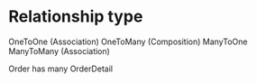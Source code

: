 # Relationship type
OneToOne  (Association)
OneToMany (Composition)
ManyToOne 
ManyToMany  (Association)


Order has many OrderDetail

